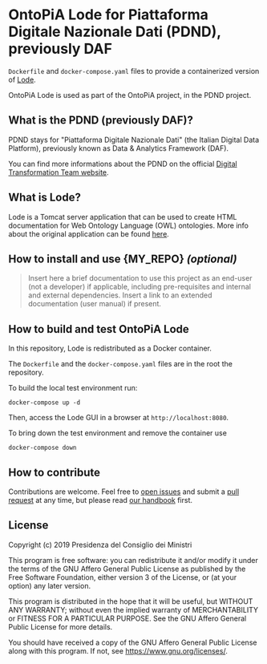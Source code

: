 # OntoPiA Lode for Piattaforma Digitale Nazionale Dati (PDND), previously DAF

`Dockerfile` and `docker-compose.yaml` files to provide a containerized version of [Lode](https://github.com/essepuntato/LODE).

OntoPiA Lode is used as part of the OntoPiA project, in the PDND project.

## What is the PDND (previously DAF)?

PDND stays for "Piattaforma Digitale Nazionale Dati" (the Italian Digital Data Platform), previously known as Data & Analytics Framework (DAF).

You can find more informations about the PDND on the official [Digital Transformation Team website](https://teamdigitale.governo.it/it/projects/daf.htm).

## What is Lode?

Lode is a Tomcat server application that can be used to create HTML documentation for Web Ontology Language (OWL) ontologies. More info about the original application can be found [here](https://github.com/essepuntato/LODE).

## How to install and use {MY_REPO} *(optional)*

> Insert here a brief documentation to use this project as an end-user (not a developer) if applicable, including pre-requisites and internal and external dependencies. Insert a link to an extended documentation (user manual) if present.

## How to build and test OntoPiA Lode

In this repository, Lode is redistributed as a Docker container.

The `Dockerfile` and the `docker-compose.yaml` files are in the root the repository.

To build the local test environment run:

```shell
docker-compose up -d
```

Then, access the Lode GUI in a browser at `http://localhost:8080`.

To bring down the test environment and remove the container use

```shell
docker-compose down
```

## How to contribute

Contributions are welcome. Feel free to [open issues](./issues) and submit a [pull request](./pulls) at any time, but please read [our handbook](https://github.com/teamdigitale/pdnd-handbook) first.

## License

Copyright (c) 2019 Presidenza del Consiglio dei Ministri

This program is free software: you can redistribute it and/or modify it under the terms of the GNU Affero General Public License as published by the Free Software Foundation, either version 3 of the License, or (at your option) any later version.

This program is distributed in the hope that it will be useful, but WITHOUT ANY WARRANTY; without even the implied warranty of MERCHANTABILITY or FITNESS FOR A PARTICULAR PURPOSE. See the GNU Affero General Public License for more details.

You should have received a copy of the GNU Affero General Public License along with this program.  If not, see <https://www.gnu.org/licenses/>.
